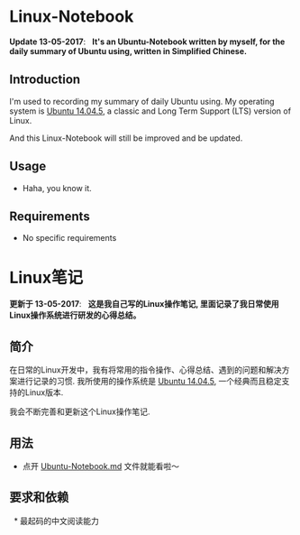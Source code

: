 




# Linux-Notebook
 
__Update 13-05-2017__:   __It's an Ubuntu-Notebook written by myself, for the daily summary of Ubuntu using, written in Simplified Chinese.__

## Introduction

I'm used to recording my summary of daily Ubuntu using. My operating system is [Ubuntu 14.04.5](http://releases.ubuntu.com/14.04.5/), a classic and Long Term Support (LTS) version of Linux.

And this Linux-Notebook will still be improved and be updated.

## Usage 

* Haha, you know it.

## Requirements

   * No specific requirements


# Linux笔记
 
__更新于 13-05-2017__:   __这是我自己写的Linux操作笔记, 里面记录了我日常使用Linux操作系统进行研发的心得总结。__

## 简介

在日常的Linux开发中，我有将常用的指令操作、心得总结、遇到的问题和解决方案进行记录的习惯. 我所使用的操作系统是 [Ubuntu 14.04.5](http://releases.ubuntu.com/14.04.5/), 一个经典而且稳定支持的Linux版本.

我会不断完善和更新这个Linux操作笔记.

## 用法

* 点开 [Ubuntu-Notebook.md]() 文件就能看啦～

## 要求和依赖

   * 最起码的中文阅读能力
